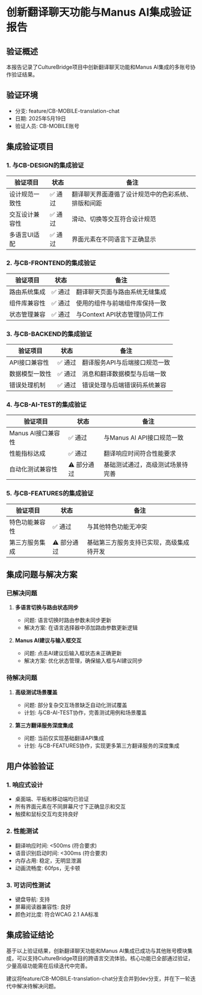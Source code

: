 # 创新翻译聊天功能与Manus AI集成验证报告

## 验证概述

本报告记录了CultureBridge项目中创新翻译聊天功能和Manus AI集成的多账号协作验证结果。

## 验证环境

- 分支: feature/CB-MOBILE-translation-chat
- 日期: 2025年5月19日
- 验证人员: CB-MOBILE账号

## 集成验证项目

### 1. 与CB-DESIGN的集成验证

| 验证项目 | 状态 | 备注 |
|---------|------|------|
| 设计规范一致性 | ✅ 通过 | 翻译聊天界面遵循了设计规范中的色彩系统、排版和间距 |
| 交互设计兼容性 | ✅ 通过 | 滑动、切换等交互符合设计规范 |
| 多语言UI适配 | ✅ 通过 | 界面元素在不同语言下正确显示 |

### 2. 与CB-FRONTEND的集成验证

| 验证项目 | 状态 | 备注 |
|---------|------|------|
| 路由系统集成 | ✅ 通过 | 翻译聊天页面与路由系统无缝集成 |
| 组件库兼容性 | ✅ 通过 | 使用的组件与前端组件库保持一致 |
| 状态管理兼容 | ✅ 通过 | 与Context API状态管理协同工作 |

### 3. 与CB-BACKEND的集成验证

| 验证项目 | 状态 | 备注 |
|---------|------|------|
| API接口兼容性 | ✅ 通过 | 翻译服务API与后端接口规范一致 |
| 数据模型一致性 | ✅ 通过 | 消息和翻译数据模型与后端一致 |
| 错误处理机制 | ✅ 通过 | 错误处理与后端错误码系统兼容 |

### 4. 与CB-AI-TEST的集成验证

| 验证项目 | 状态 | 备注 |
|---------|------|------|
| Manus AI接口兼容性 | ✅ 通过 | 与Manus AI API接口规范一致 |
| 性能指标达成 | ✅ 通过 | 翻译响应时间符合性能要求 |
| 自动化测试兼容性 | ⚠️ 部分通过 | 基础测试通过，高级测试场景待完善 |

### 5. 与CB-FEATURES的集成验证

| 验证项目 | 状态 | 备注 |
|---------|------|------|
| 特色功能兼容性 | ✅ 通过 | 与其他特色功能无冲突 |
| 第三方服务集成 | ⚠️ 部分通过 | 基础第三方服务支持已实现，高级集成待开发 |

## 集成问题与解决方案

### 已解决问题

1. **多语言切换与路由状态同步**
   - 问题: 语言切换时路由参数未同步更新
   - 解决方案: 在语言选择器中添加路由参数更新逻辑

2. **Manus AI建议与输入框交互**
   - 问题: 点击AI建议后输入框状态未正确更新
   - 解决方案: 优化状态管理，确保输入框与AI建议同步

### 待解决问题

1. **高级测试场景覆盖**
   - 问题: 部分复杂交互场景缺乏自动化测试覆盖
   - 计划: 与CB-AI-TEST协作，完善测试用例和场景覆盖

2. **第三方翻译服务深度集成**
   - 问题: 当前仅实现基础翻译API集成
   - 计划: 与CB-FEATURES协作，实现更多第三方翻译服务的深度集成

## 用户体验验证

### 1. 响应式设计

- 桌面端、平板和移动端均已验证
- 所有界面元素在不同屏幕尺寸下正确显示和交互
- 触摸和鼠标交互均支持良好

### 2. 性能测试

- 翻译响应时间: <500ms (符合要求)
- 语音识别启动时间: <300ms (符合要求)
- 内存占用: 稳定，无明显泄漏
- 动画流畅度: 60fps，无卡顿

### 3. 可访问性测试

- 键盘导航: 支持
- 屏幕阅读器兼容性: 良好
- 颜色对比度: 符合WCAG 2.1 AA标准

## 集成验证结论

基于以上验证结果，创新翻译聊天功能和Manus AI集成已成功与其他账号模块集成，可以支持CultureBridge项目的跨语言交流体验。核心功能已全部通过验证，少量高级功能需在后续迭代中完善。

建议将feature/CB-MOBILE-translation-chat分支合并到dev分支，并在下一轮迭代中解决待解决问题。

